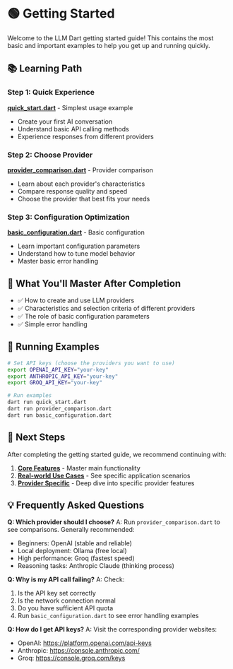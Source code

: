 # 🟢 Getting Started

Welcome to the LLM Dart getting started guide! This contains the most basic and important examples to help you get up and running quickly.

## 📚 Learning Path

### Step 1: Quick Experience
**[quick_start.dart](quick_start.dart)** - Simplest usage example
- Create your first AI conversation
- Understand basic API calling methods
- Experience responses from different providers

### Step 2: Choose Provider
**[provider_comparison.dart](provider_comparison.dart)** - Provider comparison
- Learn about each provider's characteristics
- Compare response quality and speed
- Choose the provider that best fits your needs

### Step 3: Configuration Optimization
**[basic_configuration.dart](basic_configuration.dart)** - Basic configuration
- Learn important configuration parameters
- Understand how to tune model behavior
- Master basic error handling

## 🎯 What You'll Master After Completion

- ✅ How to create and use LLM providers
- ✅ Characteristics and selection criteria of different providers
- ✅ The role of basic configuration parameters
- ✅ Simple error handling

## 🚀 Running Examples

```bash
# Set API keys (choose the providers you want to use)
export OPENAI_API_KEY="your-key"
export ANTHROPIC_API_KEY="your-key"
export GROQ_API_KEY="your-key"

# Run examples
dart run quick_start.dart
dart run provider_comparison.dart
dart run basic_configuration.dart
```

## 📖 Next Steps

After completing the getting started guide, we recommend continuing with:

1. **[Core Features](../02_core_features/)** - Master main functionality
2. **[Real-world Use Cases](../05_use_cases/)** - See specific application scenarios
3. **[Provider Specific](../04_providers/)** - Deep dive into specific provider features

## 💡 Frequently Asked Questions

**Q: Which provider should I choose?**
A: Run `provider_comparison.dart` to see comparisons. Generally recommended:
- Beginners: OpenAI (stable and reliable)
- Local deployment: Ollama (free local)
- High performance: Groq (fastest speed)
- Reasoning tasks: Anthropic Claude (thinking process)

**Q: Why is my API call failing?**
A: Check:
1. Is the API key set correctly
2. Is the network connection normal
3. Do you have sufficient API quota
4. Run `basic_configuration.dart` to see error handling examples

**Q: How do I get API keys?**
A: Visit the corresponding provider websites:
- OpenAI: https://platform.openai.com/api-keys
- Anthropic: https://console.anthropic.com/
- Groq: https://console.groq.com/keys
